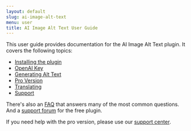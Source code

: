 ```yaml
---
layout: default
slug: ai-image-alt-text
menu: user
title: AI Image Alt Text User Guide
---
```

This user guide provides documentation for the AI Image Alt Text plugin. It covers the following topics:

- [Installing the plugin](getting-started/install)
- [OpenAI Key](openai-key)
- [Generating Alt Text](alt-text)
- [Pro Version](pro)
- [Translating](translating)
- [Support](support)

There's also an [FAQ](faq) that answers many of the most common questions. And a [support forum](https://wordpress.org/support/plugin/ai-image-alt-text) for the free plugin.

If you need help with the pro version, please use our [support center](https://www.wpaiplugins.dev/contact/).
